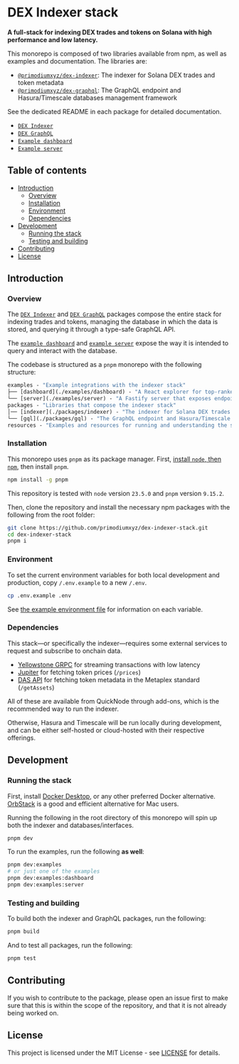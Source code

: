 # DEX Indexer stack

**A full-stack for indexing DEX trades and tokens on Solana with high performance and low latency.**

This monorepo is composed of two libraries available from npm, as well as examples and documentation. The libraries are:

- [`@primodiumxyz/dex-indexer`](https://www.npmjs.com/package/@primodiumxyz/dex-indexer): The indexer for Solana DEX trades and token metadata
- [`@primodiumxyz/dex-graphql`](https://www.npmjs.com/package/@primodiumxyz/dex-graphql): The GraphQL endpoint and Hasura/Timescale databases management framework

See the dedicated README in each package for detailed documentation.

- [`DEX Indexer`](./packages/indexer/README.md)
- [`DEX GraphQL`](./packages/gql/README.md)
- [`Example dashboard`](./examples/dashboard/README.md)
- [`Example server`](./examples/server/README.md)

## Table of contents

- [Introduction](#introduction)
  - [Overview](#overview)
  - [Installation](#installation)
  - [Environment](#environment)
  - [Dependencies](#dependencies)
- [Development](#development)
  - [Running the stack](#running-the-stack)
  - [Testing and building](#testing-and-building)
- [Contributing](#contributing)
- [License](#license)

## Introduction

### Overview

The [`DEX Indexer`](./packages/indexer/README.md) and [`DEX GraphQL`](./packages/gql/README.md) packages compose the entire stack for indexing trades and tokens, managing the database in which the data is stored, and querying it through a type-safe GraphQL API.

The [`example dashboard`](./examples/dashboard/README.md) and [`example server`](./examples/server/README.md) expose the way it is intended to query and interact with the database.

The codebase is structured as a `pnpm` monorepo with the following structure:

```ml
examples - "Example integrations with the indexer stack"
├── [dashboard](./examples/dashboard) - "A React explorer for top-ranked tokens by 30-min volume, with price and candlestick charts"
└── [server](./examples/server) - "A Fastify server that exposes endpoints and performs periodic tasks on the database"
packages - "Libraries that compose the indexer stack"
│── [indexer](./packages/indexer) - "The indexer for Solana DEX trades and token metadata"
└── [gql](./packages/gql) - "The GraphQL endpoint and Hasura/Timescale databases management framework"
resources - "Examples and resources for running and understanding the stack"
```

### Installation

This monorepo uses `pnpm` as its package manager. First, [install `node`, then `npm`](https://docs.npmjs.com/downloading-and-installing-node-js-and-npm), then install `pnpm`.

```bash
npm install -g pnpm
```

This repository is tested with `node` version `23.5.0` and `pnpm` version `9.15.2`.

Then, clone the repository and install the necessary npm packages with the following from the root folder:

```bash
git clone https://github.com/primodiumxyz/dex-indexer-stack.git
cd dex-indexer-stack
pnpm i
```

### Environment

To set the current environment variables for both local development and production, copy `/.env.example` to a new `/.env`.

```bash
cp .env.example .env
```

See [the example environment file](./.env.example) for information on each variable.

### Dependencies

This stack—or specifically the indexer—requires some external services to request and subscribe to onchain data.

- [Yellowstone GRPC](https://github.com/rpcpool/yellowstone-grpc) for streaming transactions with low latency
- [Jupiter](https://station.jup.ag/docs/apis/price-api-v2) for fetching token prices (`/prices`)
- [DAS API](https://developers.metaplex.com/das-api) for fetching token metadata in the Metaplex standard (`/getAssets`)

All of these are available from QuickNode through add-ons, which is the recommended way to run the indexer.

Otherwise, Hasura and Timescale will be run locally during development, and can be either self-hosted or cloud-hosted with their respective offerings.

## Development

### Running the stack

First, install [Docker Desktop](https://www.docker.com/products/docker-desktop/), or any other preferred Docker alternative. [OrbStack](https://orbstack.dev/) is a good and efficient alternative for Mac users.

Running the following in the root directory of this monorepo will spin up both the indexer and databases/interfaces.

```bash
pnpm dev
```

To run the examples, run the following **as well**:

```bash
pnpm dev:examples
# or just one of the examples
pnpm dev:examples:dashboard
pnpm dev:examples:server
```

### Testing and building

To build both the indexer and GraphQL packages, run the following:

```bash
pnpm build
```

And to test all packages, run the following:

```bash
pnpm test
```

## Contributing

If you wish to contribute to the package, please open an issue first to make sure that this is within the scope of the repository, and that it is not already being worked on.

## License

This project is licensed under the MIT License - see [LICENSE](./LICENSE) for details.
